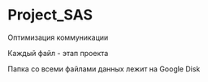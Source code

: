 # Project_SAS
Оптимизация коммуникации

Каждый файл - этап проекта

Папка со всеми файлами данных лежит на Google Disk
